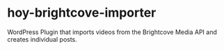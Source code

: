 # hoy-brightcove-importer
WordPress Plugin that imports videos from the Brightcove Media API and creates individual posts.
